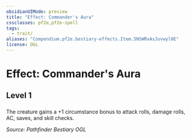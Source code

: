 ```yaml
---
obsidianUIMode: preview
title: "Effect: Commander's Aura"
cssclasses: pf2e,pf2e-spell
tags:
  - trait/
aliases: "Compendium.pf2e.bestiary-effects.Item.5NSWRxAsJuvwyl0E"
license: OGL
---
```

# Effect: Commander's Aura
## Level 1
### 






The creature gains a +1 circumstance bonus to attack rolls, damage rolls, AC, saves, and skill checks.

*Source: Pathfinder Bestiary*
*OGL*
